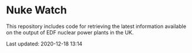 # Nuke Watch

This repository includes code for retrieving the latest information available on the output of EDF nuclear power plants in the UK.

Last updated: 2020-12-18 13:14